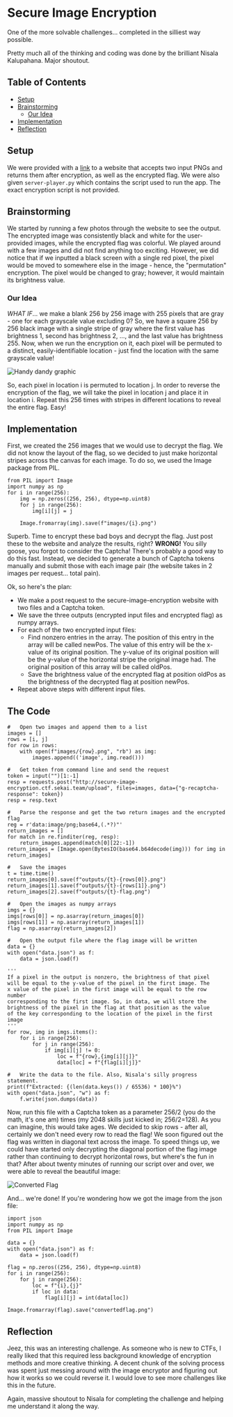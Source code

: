 # Secure Image Encryption
One of the more solvable challenges... completed in the silliest way possible.

Pretty much all of the thinking and coding was done by the brilliant Nisala Kalupahana. Major shoutout.
## Table of Contents
- [Setup](#setup)
- [Brainstorming](#Brainstorming)
    - [Our Idea](#our-idea)
- [Implementation](#implementation)
- [Reflection](#reflection)
## Setup
We were provided with a [link](http://secure-image-encryption.ctf.sekai.team) to a website that accepts two input PNGs and returns them after encryption, as well as the encrypted flag. We were also given `server-player.py` which contains the script used to run the app. The exact encryption script is not provided.
## Brainstorming
We started by running a few photos through the website to see the output. The encrypted image was consistently black and white for the user-provided images, while the encrypted flag was colorful. We played around with a few images and did not find anything too exciting. However, we did notice that if we inputted a black screen with a single red pixel, the pixel would be moved to somewhere else in the image - hence, the "permutation" encryption. The pixel would be changed to gray; however, it would maintain its brightness value.
### Our Idea
*WHAT IF*... we make a blank 256 by 256 image with 255 pixels that are gray - one for each grayscale value excluding 0? So, we have a square 256 by 256 black image with a single stripe of gray where the first value has brightness 1, second has brightness 2, ..., and the last value has brightness 255. Now, when we run the encryption on it, each pixel will be permuted to a distinct, easily-identifiable location - just find the location with the same grayscale value! 

![Handy dandy graphic](based_on_what.jpg)

 So, each pixel in location i is permuted to location j. In order to reverse the encryption of the flag, we will take the pixel in location j and place it in location i. Repeat this 256 times with stripes in different locations to reveal the entire flag. Easy!
## Implementation
First, we created the 256 images that we would use to decrypt the flag. We did not know the layout of the flag, so we decided to just make horizontal stripes across the canvas for each image. To do so, we used the Image package from PIL.
```
from PIL import Image
import numpy as np
for i in range(256):
    img = np.zeros((256, 256), dtype=np.uint8)
    for j in range(256):
        img[i][j] = j
    
    Image.fromarray(img).save(f"images/{i}.png")
```
Superb. Time to encrypt these bad boys and decrypt the flag. Just post these to the website and analyze the results, right? **WRONG!** You silly goose, you forgot to consider the Captcha! There's probably a good way to do this fast. Instead, we decided to generate a bunch of Captcha tokens manually and submit those with each image pair (the website takes in 2 images per request... total pain). 

Ok, so here's the plan:
* We make a post request to the secure-image-encryption website with two files and a Captcha token.
* We save the three outputs (encrypted input files and encrypted flag) as numpy arrays.
* For each of the two encrypted input files:
    * Find nonzero entries in the array. The position of this entry in the array will be called newPos. The value of this entry will be the x-value of its original position. The y-value of its original position will be the y-value of the horizontal stripe the original image had. The original position of this array will be called oldPos.
    * Save the brightness value of the encrypted flag at position oldPos as the brightness of the decrypted flag at position newPos.
* Repeat above steps with different input files.

## The Code
```
#   Open two images and append them to a list
images = []
rows = [i, j]
for row in rows:    
    with open(f"images/{row}.png", "rb") as img:
        images.append(('image', img.read()))

#   Get token from command line and send the request
token = input("")[1:-1]
resp = requests.post("http://secure-image-encryption.ctf.sekai.team/upload", files=images, data={"g-recaptcha-response": token})
resp = resp.text

#   Parse the response and get the two return images and the encrypted flag
reg = r'data:image/png;base64,(.*?)"'
return_images = []
for match in re.finditer(reg, resp):
    return_images.append(match[0][22:-1])
return_images = [Image.open(BytesIO(base64.b64decode(img))) for img in return_images]

#   Save the images
t = time.time()
return_images[0].save(f"outputs/{t}-{rows[0]}.png")
return_images[1].save(f"outputs/{t}-{rows[1]}.png")
return_images[2].save(f"outputs/{t}-flag.png")

#   Open the images as numpy arrays
imgs = {}
imgs[rows[0]] = np.asarray(return_images[0])
imgs[rows[1]] = np.asarray(return_images[1])
flag = np.asarray(return_images[2])

#   Open the output file where the flag image will be written
data = {}
with open("data.json") as f:
    data = json.load(f)

'''
If a pixel in the output is nonzero, the brightness of that pixel 
will be equal to the y-value of the pixel in the first image. The 
x value of the pixel in the first image will be equal to the row number
corresponding to the first image. So, in data, we will store the 
brightness of the pixel in the flag at that position as the value 
of the key corresponding to the location of the pixel in the first 
image
'''
for row, img in imgs.items():
    for i in range(256):
        for j in range(256):
            if img[i][j] != 0:
                loc = f"{row},{img[i][j]}"
                data[loc] = f"{flag[i][j]}"

#   Write the data to the file. Also, Nisala's silly progress statement.
print(f"Extracted: {(len(data.keys()) / 65536) * 100}%")
with open("data.json", "w") as f:
    f.write(json.dumps(data))
```

Now, run this file with a Captcha token as a parameter 256/2 (you do the math, it's one am) times (my 2048 skills just kicked in; 256/2=128). As you can imagine, this would take ages. We decided to skip rows - after all, certainly we don't need every row to read the flag! We soon figured out the flag was written in diagonal text across the image. To speed things up, we could have started only decrypting the diagonal portion of the flag image rather than continuing to decrypt horizontal rows, but where's the fun in that? After about twenty minutes of running our script over and over, we were able to reveal the beautiful image:

![Converted Flag](convertedflag.png)

And... we're done! If you're wondering how we got the image from the json file:

```
import json
import numpy as np
from PIL import Image

data = {}
with open("data.json") as f:
    data = json.load(f)

flag = np.zeros((256, 256), dtype=np.uint8)
for i in range(256):
    for j in range(256):
        loc = f"{i},{j}"
        if loc in data:
            flag[i][j] = int(data[loc])

Image.fromarray(flag).save("convertedflag.png")
```

## Reflection
Jeez, this was an interesting challenge. As someone who is new to CTFs, I really liked that this required less background knowledge of encryption methods and more creative thinking. A decent chunk of the solving process was spent just messing around with the image encryptor and figuring out how it works so we could reverse it. I would love to see more challenges like this in the future.

Again, massive shoutout to Nisala for completing the challenge and helping me understand it along the way. 